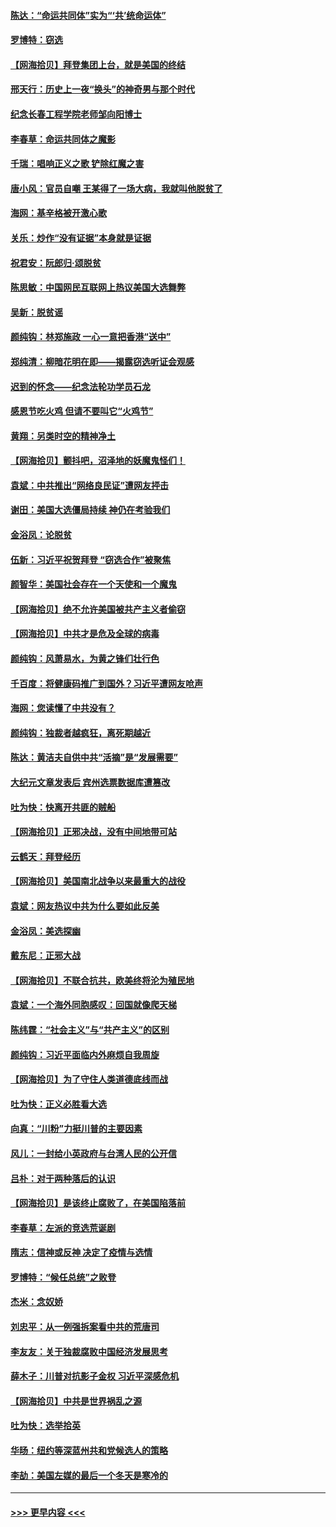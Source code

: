 #### [陈达：“命运共同体”实为“‘共’统命运体”](../pages/nsc993/n12590865.md?t=12030351) 
#### [罗博特：窃选](../pages/nsc993/n12590619.md?t=12030351) 
#### [【网海拾贝】拜登集团上台，就是美国的终结](../pages/nsc993/n12589725.md?t=12030351) 
#### [邢天行：历史上一夜“换头”的神奇男与那个时代](../pages/nsc993/n12589424.md?t=12030351) 
#### [纪念长春工程学院老师邹向阳博士](../pages/nsc993/n12585390.md?t=12030351) 
#### [李春草：命运共同体之魔影](../pages/nsc993/n12585026.md?t=12030351) 
#### [千瑞：唱响正义之歌 铲除红魔之害](../pages/nsc993/n12585002.md?t=12030351) 
#### [唐小风：官员自嘲 王某得了一场大病，我就叫他脱贫了](../pages/nsc993/n12584981.md?t=12030351) 
#### [海网：基辛格被开激心歌](../pages/nsc993/n12584946.md?t=12030351) 
#### [关乐：炒作“没有证据”本身就是证据](../pages/nsc993/n12583146.md?t=12030351) 
#### [祝君安：阮郎归‧颂脱贫](../pages/nsc993/n12583119.md?t=12030351) 
#### [陈思敏：中国网民互联网上热议美国大选舞弊](../pages/nsc993/n12582845.md?t=12030351) 
#### [吴新：脱贫谣](../pages/nsc993/n12580839.md?t=12030351) 
#### [颜纯钩：林郑施政 一心一意把香港“送中”](../pages/nsc993/n12580805.md?t=12030351) 
#### [郑纯清：柳暗花明在即——揭露窃选听证会观感](../pages/nsc993/n12580795.md?t=12030351) 
#### [迟到的怀念——纪念法轮功学员石龙](../pages/nsc993/n12580245.md?t=12030351) 
#### [感恩节吃火鸡  但请不要叫它“火鸡节”](../pages/nsc993/n12580252.md?t=12030351) 
#### [黄翔：另类时空的精神净土](../pages/nsc993/n12578638.md?t=12030351) 
#### [【网海拾贝】颤抖吧，沼泽地的妖魔鬼怪们！](../pages/nsc993/n12578552.md?t=12030351) 
#### [袁斌：中共推出“网络良民证”遭网友抨击](../pages/nsc993/n12578511.md?t=12030351) 
#### [谢田：美国大选僵局持续 神仍在考验我们](../pages/nsc993/n12577432.md?t=12030351) 
#### [金浴凤：论脱贫](../pages/nsc993/n12576386.md?t=12030351) 
#### [伍新：习近平祝贺拜登 “窃选合作”被聚焦](../pages/nsc993/n12576358.md?t=12030351) 
#### [颜智华：美国社会存在一个天使和一个魔鬼](../pages/nsc993/n12574299.md?t=12030351) 
#### [【网海拾贝】绝不允许美国被共产主义者偷窃](../pages/nsc993/n12573396.md?t=12030351) 
#### [【网海拾贝】中共才是危及全球的病毒](../pages/nsc993/n12571204.md?t=12030351) 
#### [颜纯钩：风萧易水，为黄之锋们壮行色](../pages/nsc993/n12571487.md?t=12030351) 
#### [千百度：将健康码推广到国外？习近平遭网友呛声](../pages/nsc993/n12570808.md?t=12030351) 
#### [海网：您读懂了中共没有？](../pages/nsc993/n12570487.md?t=12030351) 
#### [颜纯钩：独裁者越疯狂，离死期越近](../pages/nsc993/n12569055.md?t=12030351) 
#### [陈达：黄洁夫自供中共“活摘”是“发展需要”](../pages/nsc993/n12568541.md?t=12030351) 
#### [大纪元文章发表后 宾州选票数据库遭篡改](../pages/nsc993/n12568105.md?t=12030351) 
#### [吐为快：快离开共匪的贼船](../pages/nsc993/n12568462.md?t=12030351) 
#### [【网海拾贝】正邪决战，没有中间地带可站](../pages/nsc993/n12568439.md?t=12030351) 
#### [云鹤天：拜登经历](../pages/nsc993/n12567294.md?t=12030351) 
#### [【网海拾贝】美国南北战争以来最重大的战役](../pages/nsc993/n12567247.md?t=12030351) 
#### [袁斌：网友热议中共为什么要如此反美](../pages/nsc993/n12567162.md?t=12030351) 
#### [金浴凤：美选探幽](../pages/nsc993/n12567147.md?t=12030351) 
#### [戴东尼：正邪大战](../pages/nsc993/n12567033.md?t=12030351) 
#### [【网海拾贝】不联合抗共，欧美终将沦为殖民地](../pages/nsc993/n12565068.md?t=12030351) 
#### [袁斌：一个海外同胞感叹：回国就像爬天梯](../pages/nsc993/n12564986.md?t=12030351) 
#### [陈纬霆：“社会主义”与“共产主义”的区别](../pages/nsc993/n12562417.md?t=12030351) 
#### [颜纯钩：习近平面临内外麻烦自我周旋](../pages/nsc993/n12563356.md?t=12030351) 
#### [【网海拾贝】为了守住人类道德底线而战](../pages/nsc993/n12562542.md?t=12030351) 
#### [吐为快：正义必胜看大选](../pages/nsc993/n12561967.md?t=12030351) 
#### [向真：“川粉”力挺川普的主要因素](../pages/nsc993/n12560774.md?t=12030351) 
#### [风儿：一封给小英政府与台湾人民的公开信](../pages/nsc993/n12560581.md?t=12030351) 
#### [吕朴：对于两种落后的认识](../pages/nsc993/n12560492.md?t=12030351) 
#### [【网海拾贝】是该终止腐败了，在美国陷落前](../pages/nsc993/n12559936.md?t=12030351) 
#### [李春草：左派的竞选荒诞剧](../pages/nsc993/n12558380.md?t=12030351) 
#### [隋志：信神或反神 决定了疫情与选情](../pages/nsc993/n12558255.md?t=12030351) 
#### [罗博特：“候任总统”之败登](../pages/nsc993/n12558189.md?t=12030351) 
#### [杰米：念奴娇](../pages/nsc993/n12558174.md?t=12030351) 
#### [刘忠平：从一例强拆案看中共的荒唐司](../pages/nsc993/n12558036.md?t=12030351) 
#### [李友友：关于独裁腐败中国经济发展思考](../pages/nsc993/n12558004.md?t=12030351) 
#### [薛木子：川普对抗影子金权 习近平深感危机](../pages/nsc993/n12557342.md?t=12030351) 
#### [【网海拾贝】中共是世界祸乱之源](../pages/nsc993/n12555353.md?t=12030351) 
#### [吐为快：选举拾英](../pages/nsc993/n12555041.md?t=12030351) 
#### [华旸：纽约等深蓝州共和党候选人的策略](../pages/nsc993/n12554309.md?t=12030351) 
#### [李劼：美国左媒的最后一个冬天是寒冷的](../pages/nsc993/n12552947.md?t=12030351) 

----
#### [ >>> 更早内容 <<< ](../indexes/nsc993-earlier.md)
